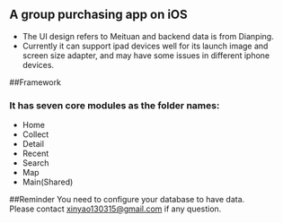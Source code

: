  A group purchasing app on iOS
----------------------------------

+ The UI design refers to Meituan and backend data is from Dianping.
+ Currently it can support ipad devices well for its launch image and screen size adapter, and may have some issues in different iphone devices.



##Framework
### It has seven core modules as the folder names: <br>
* Home
* Collect
* Detail
* Recent
* Search
* Map
* Main(Shared)

##Reminder
You need to configure your database to have data. <br>
Please contact <xinyao130315@gmail.com> if any question.




